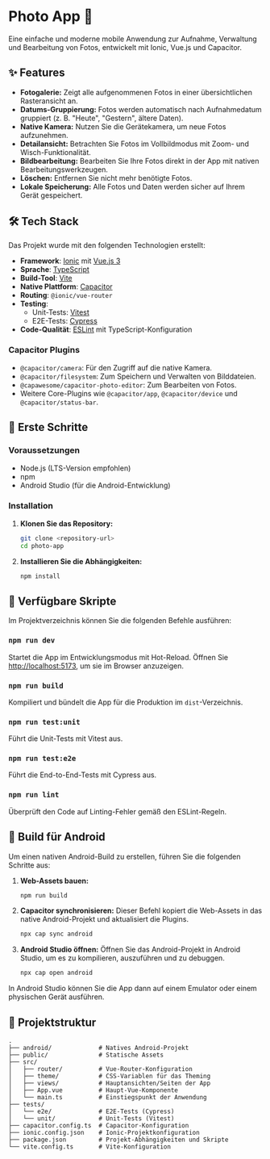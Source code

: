 # Photo App 📸

Eine einfache und moderne mobile Anwendung zur Aufnahme, Verwaltung und Bearbeitung von Fotos, entwickelt mit Ionic, Vue.js und Capacitor.

## ✨ Features

* **Fotogalerie:** Zeigt alle aufgenommenen Fotos in einer übersichtlichen Rasteransicht an.
* **Datums-Gruppierung:** Fotos werden automatisch nach Aufnahmedatum gruppiert (z. B. "Heute", "Gestern", ältere Daten).
* **Native Kamera:** Nutzen Sie die Gerätekamera, um neue Fotos aufzunehmen.
* **Detailansicht:** Betrachten Sie Fotos im Vollbildmodus mit Zoom- und Wisch-Funktionalität.
* **Bildbearbeitung:** Bearbeiten Sie Ihre Fotos direkt in der App mit nativen Bearbeitungswerkzeugen.
* **Löschen:** Entfernen Sie nicht mehr benötigte Fotos.
* **Lokale Speicherung:** Alle Fotos und Daten werden sicher auf Ihrem Gerät gespeichert.

## 🛠️ Tech Stack

Das Projekt wurde mit den folgenden Technologien erstellt:

* **Framework**: [Ionic](https://ionicframework.com/) mit [Vue.js 3](https://vuejs.org/)
* **Sprache**: [TypeScript](https://www.typescriptlang.org/)
* **Build-Tool**: [Vite](https://vitejs.dev/)
* **Native Plattform**: [Capacitor](https://capacitorjs.com/)
* **Routing**: `@ionic/vue-router`
* **Testing**:
    * Unit-Tests: [Vitest](https://vitest.dev/)
    * E2E-Tests: [Cypress](https://www.cypress.io/)
* **Code-Qualität**: [ESLint](https://eslint.org/) mit TypeScript-Konfiguration

### Capacitor Plugins

* `@capacitor/camera`: Für den Zugriff auf die native Kamera.
* `@capacitor/filesystem`: Zum Speichern und Verwalten von Bilddateien.
* `@capawesome/capacitor-photo-editor`: Zum Bearbeiten von Fotos.
* Weitere Core-Plugins wie `@capacitor/app`, `@capacitor/device` und `@capacitor/status-bar`.



## 🚀 Erste Schritte

### Voraussetzungen

* Node.js (LTS-Version empfohlen)
* npm
* Android Studio (für die Android-Entwicklung)

### Installation

1.  **Klonen Sie das Repository:**
    ```bash
    git clone <repository-url>
    cd photo-app
    ```

2.  **Installieren Sie die Abhängigkeiten:**
    ```bash
    npm install
    ```

## 📜 Verfügbare Skripte

Im Projektverzeichnis können Sie die folgenden Befehle ausführen:

### `npm run dev`

Startet die App im Entwicklungsmodus mit Hot-Reload. Öffnen Sie [http://localhost:5173](http://localhost:5173), um sie im Browser anzuzeigen.

### `npm run build`

Kompiliert und bündelt die App für die Produktion im `dist`-Verzeichnis.

### `npm run test:unit`

Führt die Unit-Tests mit Vitest aus.

### `npm run test:e2e`

Führt die End-to-End-Tests mit Cypress aus.

### `npm run lint`

Überprüft den Code auf Linting-Fehler gemäß den ESLint-Regeln.



## 📱 Build für Android

Um einen nativen Android-Build zu erstellen, führen Sie die folgenden Schritte aus:

1.  **Web-Assets bauen:**
    ```bash
    npm run build
    ```

2.  **Capacitor synchronisieren:**
    Dieser Befehl kopiert die Web-Assets in das native Android-Projekt und aktualisiert die Plugins.
    ```bash
    npx cap sync android
    ```

3.  **Android Studio öffnen:**
    Öffnen Sie das Android-Projekt in Android Studio, um es zu kompilieren, auszuführen und zu debuggen.
    ```bash
    npx cap open android
    ```

In Android Studio können Sie die App dann auf einem Emulator oder einem physischen Gerät ausführen.

## 📁 Projektstruktur

```
.
├── android/             # Natives Android-Projekt
├── public/              # Statische Assets
├── src/
│   ├── router/          # Vue-Router-Konfiguration
│   ├── theme/           # CSS-Variablen für das Theming
│   ├── views/           # Hauptansichten/Seiten der App
│   ├── App.vue          # Haupt-Vue-Komponente
│   └── main.ts          # Einstiegspunkt der Anwendung
├── tests/
│   └── e2e/             # E2E-Tests (Cypress)
│   └── unit/            # Unit-Tests (Vitest)
├── capacitor.config.ts  # Capacitor-Konfiguration
├── ionic.config.json    # Ionic-Projektkonfiguration
├── package.json         # Projekt-Abhängigkeiten und Skripte
└── vite.config.ts       # Vite-Konfiguration
```